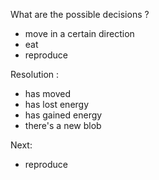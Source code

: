 What are the possible decisions ?
- move in a certain direction
- eat
- reproduce 

Resolution :
- has moved
- has lost energy
- has gained energy
- there's a new blob

Next:
- reproduce